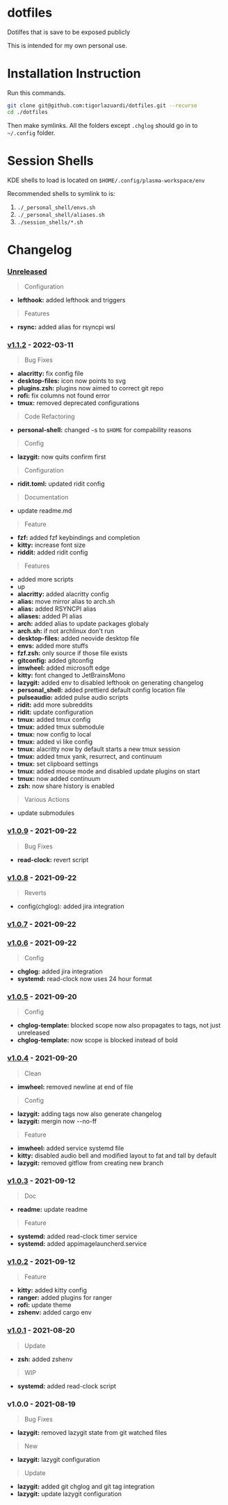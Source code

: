 # dotfiles

Dotilfes that is save to be exposed publicly

This is intended for my own personal use.

# Installation Instruction

Run this commands.

```sh
git clone git@github.com:tigorlazuardi/dotfiles.git --recurse
cd ./dotfiles
```

Then make symlinks. All the folders except `.chglog` should go in to `~/.config` folder.

# Session Shells

KDE shells to load is located on `$HOME/.config/plasma-workspace/env`

Recommended shells to symlink to is:

1. `./_personal_shell/envs.sh`
2. `./_personal_shell/aliases.sh`
3. `./session_shells/*.sh`

# Changelog

<a name="unreleased"></a>
### [Unreleased]

> Configuration
- **lefthook:** added lefthook and triggers

> Features
- **rsync:** added alias for rsyncpi wsl


<a name="v1.1.2"></a>
### [v1.1.2] - 2022-03-11

> Bug Fixes
- **alacritty:** fix config file
- **desktop-files:** icon now points to svg
- **plugins.zsh:** plugins now aimed to correct git repo
- **rofi:** fix columns not found error
- **tmux:** removed deprecated configurations

> Code Refactoring
- **personal-shell:** changed `~`s to `$HOME` for compability reasons

> Config
- **lazygit:** now quits confirm first

> Configuration
- **ridit.toml:** updated ridit config

> Documentation
- update readme.md

> Feature
- **fzf:** added fzf keybindings and completion
- **kitty:** increase font size
- **riddit:** added ridit config

> Features
- added more scripts
- up
- **alacritty:** added alacritty config
- **alias:** move mirror alias to arch.sh
- **alias:** added RSYNCPI alias
- **aliases:** added PI alias
- **arch:** added alias to update packages globaly
- **arch.sh:** if not archlinux don't run
- **desktop-files:** added neovide desktop file
- **envs:** added more stuffs
- **fzf.zsh:** only source if those file exists
- **gitconfig:** added gitconfig
- **imwheel:** added microsoft edge
- **kitty:** font changed to JetBrainsMono
- **lazygit:** added env to disabled lefthook on generating changelog
- **personal_shell:** added prettierd default config location file
- **pulseaudio:** added pulse audio scripts
- **ridit:** add more subreddits
- **ridit:** update configuration
- **tmux:** added tmux config
- **tmux:** added tmux submodule
- **tmux:** now config to local
- **tmux:** added vi like config
- **tmux:** alacritty now by default starts a new tmux session
- **tmux:** added tmux yank, resurrect, and continuum
- **tmux:** set clipboard settings
- **tmux:** added mouse mode and disabled update plugins on start
- **tmux:** now added continuum
- **zsh:** now share history is enabled

> Various Actions
- update submodules


<a name="v1.0.9"></a>
### [v1.0.9] - 2021-09-22

> Bug Fixes
- **read-clock:** revert script


<a name="v1.0.8"></a>
### [v1.0.8] - 2021-09-22

> Reverts
- config(chglog): added jira integration


<a name="v1.0.7"></a>
### [v1.0.7] - 2021-09-22


<a name="v1.0.6"></a>
### [v1.0.6] - 2021-09-22

> Config
- **chglog:** added jira integration
- **systemd:** read-clock now uses 24 hour format


<a name="v1.0.5"></a>
### [v1.0.5] - 2021-09-20

> Config
- **chglog-template:** blocked scope now also propagates to tags, not just unreleased
- **chglog-template:** now scope is blocked instead of bold


<a name="v1.0.4"></a>
### [v1.0.4] - 2021-09-20

> Clean
- **imwheel:** removed newline at end of file

> Config
- **lazygit:** adding tags now also generate changelog
- **lazygit:** mergin now --no-ff

> Feature
- **imwheel:** added service systemd file
- **kitty:** disabled audio bell and modified layout to fat and tall by default
- **lazygit:** removed gitflow from creating new branch


<a name="v1.0.3"></a>
### [v1.0.3] - 2021-09-12

> Doc
- **readme:** update readme

> Feature
- **systemd:** added read-clock timer service
- **systemd:** added appimagelauncherd.service


<a name="v1.0.2"></a>
### [v1.0.2] - 2021-09-12

> Feature
- **kitty:** added kitty config
- **ranger:** added plugins for ranger
- **rofi:** update theme
- **zshenv:** added cargo env


<a name="v1.0.1"></a>
### [v1.0.1] - 2021-08-20

> Update
- **zsh:** added zshenv

> WIP
- **systemd:** added read-clock script


<a name="v1.0.0"></a>
### v1.0.0 - 2021-08-19

> Bug Fixes
- **lazygit:** removed lazygit state from git watched files

> New
- **lazygit:** lazygit configuration

> Update
- **lazygit:** added git chglog and git tag integration
- **lazygit:** update lazygit configuration


[Unreleased]: https://github.com/tigorlazuardi/dotfiles/compare/v1.1.2...HEAD
[v1.1.2]: https://github.com/tigorlazuardi/dotfiles/compare/v1.0.9...v1.1.2
[v1.0.9]: https://github.com/tigorlazuardi/dotfiles/compare/v1.0.8...v1.0.9
[v1.0.8]: https://github.com/tigorlazuardi/dotfiles/compare/v1.0.7...v1.0.8
[v1.0.7]: https://github.com/tigorlazuardi/dotfiles/compare/v1.0.6...v1.0.7
[v1.0.6]: https://github.com/tigorlazuardi/dotfiles/compare/v1.0.5...v1.0.6
[v1.0.5]: https://github.com/tigorlazuardi/dotfiles/compare/v1.0.4...v1.0.5
[v1.0.4]: https://github.com/tigorlazuardi/dotfiles/compare/v1.0.3...v1.0.4
[v1.0.3]: https://github.com/tigorlazuardi/dotfiles/compare/v1.0.2...v1.0.3
[v1.0.2]: https://github.com/tigorlazuardi/dotfiles/compare/v1.0.1...v1.0.2
[v1.0.1]: https://github.com/tigorlazuardi/dotfiles/compare/v1.0.0...v1.0.1

